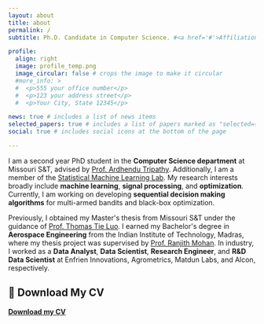 ```yaml
---
layout: about
title: about
permalink: /
subtitle: Ph.D. Candidate in Computer Science. #<a href='#'>Affiliations</a>. Address. Contacts. Motto. Etc.

profile:
  align: right
  image: profile_temp.png
  image_circular: false # crops the image to make it circular
  #more_info: >
  #  <p>555 your office number</p>
  #  <p>123 your address street</p>
  #  <p>Your City, State 12345</p>

news: true # includes a list of news items
selected_papers: true # includes a list of papers marked as "selected={true}"
social: true # includes social icons at the bottom of the page

---
```


I am a second year PhD student in the **Computer Science department** at Missouri S&T, advised by [Prof. Ardhendu Tripathy](https://astripathy.github.io). Additionally, I am a member of the [Statistical Machine Learning Lab](https://sites.mst.edu/smilelab/). My research interests broadly include **machine learning**, **signal processing**, and **optimization**. Currently, I am working on developing **sequential decision making algorithms** for multi-armed bandits and black-box optimization.


Previously, I obtained my Master's thesis from Missouri S&T under the guidance of [Prof. Thomas Tie Luo](https://tluocs.github.io). I earned my Bachelor's degree in **Aerospace Engineering** from the Indian Institute of Technology, Madras, where my thesis project was supervised by [Prof. Ranjith Mohan](https://home.iitm.ac.in/ranjith.m/md/ranj.html). In industry, I worked as a **Data Analyst**, **Data Scientist**, **Research Engineer**, and **R&D Data Scientist** at Enfrien Innovations, Agrometrics, Matdun Labs, and Alcon, respectively.


## 📄 Download My CV

[**Download my CV**](Raja_Nov.pdf) 

